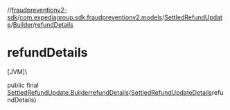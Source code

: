//[fraudpreventionv2-sdk](../../../../index.md)/[com.expediagroup.sdk.fraudpreventionv2.models](../../index.md)/[SettledRefundUpdate](../index.md)/[Builder](index.md)/[refundDetails](refund-details.md)

# refundDetails

[JVM]\

public final [SettledRefundUpdate.Builder](index.md)[refundDetails](refund-details.md)([SettledRefundUpdateDetails](../../-settled-refund-update-details/index.md)refundDetails)
